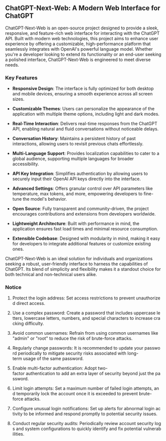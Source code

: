 ## ChatGPT-Next-Web: A Modern Web Interface for ChatGPT

ChatGPT-Next-Web is an open-source project designed to provide a sleek, responsive, and feature-rich web interface for interacting with the ChatGPT API. Built with modern web technologies, this project aims to enhance user experience by offering a customizable, high-performance platform that seamlessly integrates with OpenAI's powerful language model. Whether you're a developer looking to extend its functionality or an end-user seeking a polished interface, ChatGPT-Next-Web is engineered to meet diverse needs.

### Key Features

- **Responsive Design**: The interface is fully optimized for both desktop and mobile devices, ensuring a smooth experience across all screen sizes.
  
- **Customizable Themes**: Users can personalize the appearance of the application with multiple theme options, including light and dark modes.

- **Real-Time Interaction**: Delivers real-time responses from the ChatGPT API, enabling natural and fluid conversations without noticeable delays.

- **Conversation History**: Maintains a persistent history of past interactions, allowing users to revisit previous chats effortlessly.

- **Multi-Language Support**: Provides localization capabilities to cater to a global audience, supporting multiple languages for broader accessibility.

- **API Key Integration**: Simplifies authentication by allowing users to securely input their OpenAI API keys directly into the interface.

- **Advanced Settings**: Offers granular control over API parameters like temperature, max tokens, and more, empowering developers to fine-tune the model's behavior.

- **Open Source**: Fully transparent and community-driven, the project encourages contributions and extensions from developers worldwide.

- **Lightweight Architecture**: Built with performance in mind, the application ensures fast load times and minimal resource consumption.

- **Extensible Codebase**: Designed with modularity in mind, making it easy for developers to integrate additional features or customize existing ones.

ChatGPT-Next-Web is an ideal solution for individuals and organizations seeking a robust, user-friendly interface to harness the capabilities of ChatGPT. Its blend of simplicity and flexibility makes it a standout choice for both technical and non-technical users alike.

### Notice

1.  Protect the login address: Set access restrictions to prevent unauthorized direct access.
    
2.  Use a complex password: Create a password that includes uppercase letters, lowercase letters, numbers, and special characters to increase cracking difficulty.
    
3.  Avoid common usernames: Refrain from using common usernames like "admin" or "root" to reduce the risk of brute-force attacks.
    
4.  Regularly change passwords: It is recommended to update your password periodically to mitigate security risks associated with long-term usage of the same password.
    
5.  Enable multi-factor authentication: Adopt two-factor authentication to add an extra layer of security beyond just the password.
    
6.  Limit login attempts: Set a maximum number of failed login attempts, and temporarily lock the account once it is exceeded to prevent brute-force attacks.
    
7.  Configure unusual login notifications: Set up alerts for abnormal login activity to be informed and respond promptly to potential security issues.
    
8.  Conduct regular security audits: Periodically review account security logs and system configurations to quickly identify and fix potential vulnerabilities.
        